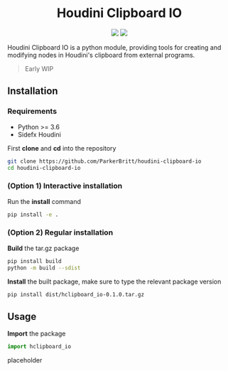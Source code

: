 <h1 align="center">Houdini Clipboard IO</h1>
<p align="center"}>
  <img src="https://img.shields.io/badge/Houdini-FF4713?style=for-the-badge&logo=houdini&logoColor=white">
  <img src="https://img.shields.io/badge/Python-FFD43B?style=for-the-badge&logo=python&logoColor=blue">
</p>

Houdini Clipboard IO is a python module, providing tools for creating and modifying nodes in Houdini's clipboard from external programs.
> Early WIP

## Installation
### Requirements
- Python >= 3.6
- Sidefx Houdini

First **clone** and **cd** into the repository  
```bash
git clone https://github.com/ParkerBritt/houdini-clipboard-io
cd houdini-clipboard-io
```
### (Option 1) Interactive installation
Run the **install** command
```bash
pip install -e .
```
### (Option 2) Regular installation
**Build** the tar.gz package
```bash
pip install build
python -m build --sdist
```
**Install** the built package, make sure to type the relevant package version
```bash
pip install dist/hclipboard_io-0.1.0.tar.gz
```

## Usage
**Import** the package
```python
import hclipboard_io
```
placeholder

